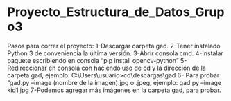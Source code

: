 # Proyecto_Estructura_de_Datos_Grupo3
Pasos para correr el proyecto:
1-Descargar carpeta gad.
2-Tener instalado Python 3 de conveniencia la última versión.
3-Abrir consola cmd.
4-Instalar paquete escribiendo en consola “pip install opencv-python”
5-Redireccionar en consola con haciendo uso de cd y la dirección de la carpeta gad, ejemplo: C:\Users\usuario>cd\descargas\gad
6- Para probar “gad.py –image (nombre de la imagen).jpg o .jpeg, ejemplo: gad.py –image kid1.jpg
7-Podemos agregar más imágenes en la carpeta gad, para probar.
